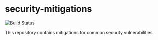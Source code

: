 # security-mitigations
[![Build Status](https://travis-ci.org/hoomanb1/security-mitigations.svg)](https://travis-ci.org/hoomanb1/security-mitigations/)

This repository contains mitigations for common security vulnerabilities 

